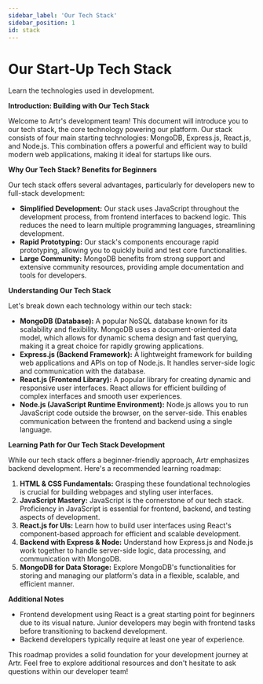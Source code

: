 ```yaml
---
sidebar_label: 'Our Tech Stack'
sidebar_position: 1
id: stack
---
```


# Our Start-Up Tech Stack

Learn the technologies used in development.

**Introduction: Building with Our Tech Stack**

Welcome to Artr's development team! This document will introduce you to our tech stack, the core technology powering our platform. Our stack consists of four main starting technologies: MongoDB, Express.js, React.js, and Node.js. This combination offers a powerful and efficient way to build modern web applications, making it ideal for startups like ours.

**Why Our Tech Stack? Benefits for Beginners**

Our tech stack offers several advantages, particularly for developers new to full-stack development:

- **Simplified Development:** Our stack uses JavaScript throughout the development process, from frontend interfaces to backend logic. This reduces the need to learn multiple programming languages, streamlining development.
- **Rapid Prototyping:** Our stack's components encourage rapid prototyping, allowing you to quickly build and test core functionalities.
- **Large Community:** MongoDB benefits from strong support and extensive community resources, providing ample documentation and tools for developers.

**Understanding Our Tech Stack**

Let's break down each technology within our tech stack:

- **MongoDB (Database):** A popular NoSQL database known for its scalability and flexibility. MongoDB uses a document-oriented data model, which allows for dynamic schema design and fast querying, making it a great choice for rapidly growing applications.
- **Express.js (Backend Framework):** A lightweight framework for building web applications and APIs on top of Node.js. It handles server-side logic and communication with the database.
- **React.js (Frontend Library):** A popular library for creating dynamic and responsive user interfaces. React allows for efficient building of complex interfaces and smooth user experiences.
- **Node.js (JavaScript Runtime Environment):** Node.js allows you to run JavaScript code outside the browser, on the server-side. This enables communication between the frontend and backend using a single language.

**Learning Path for Our Tech Stack Development**

While our tech stack offers a beginner-friendly approach, Artr emphasizes backend development. Here's a recommended learning roadmap:

1. **HTML & CSS Fundamentals:** Grasping these foundational technologies is crucial for building webpages and styling user interfaces.
2. **JavaScript Mastery:** JavaScript is the cornerstone of our tech stack. Proficiency in JavaScript is essential for frontend, backend, and testing aspects of development.
3. **React.js for UIs:** Learn how to build user interfaces using React's component-based approach for efficient and scalable development.
4. **Backend with Express & Node:** Understand how Express.js and Node.js work together to handle server-side logic, data processing, and communication with MongoDB.
5. **MongoDB for Data Storage:** Explore MongoDB's functionalities for storing and managing our platform's data in a flexible, scalable, and efficient manner.

**Additional Notes**

- Frontend development using React is a great starting point for beginners due to its visual nature. Junior developers may begin with frontend tasks before transitioning to backend development.
- Backend developers typically require at least one year of experience.

This roadmap provides a solid foundation for your development journey at Artr. Feel free to explore additional resources and don't hesitate to ask questions within our developer team!
















